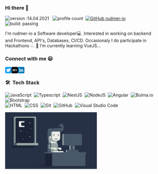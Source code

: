 ### Hi there 👋

![version :14.04.2021](https://img.shields.io/badge/version-14.04.2021-informational) &nbsp;
![profile count](https://komarev.com/ghpvc/?username=rudmer-io&color=red)&nbsp;
[![GitHub rudmer-io](https://img.shields.io/github/followers/rudmer-io?label=follow&style=social)](https://github.com/rudmer-io)&nbsp;
![build: passing](https://img.shields.io/badge/build-passing-success)

I'm rudmer-io a Software developer💻. Interested in working on backend and Frontend, API's, Databases, CI/CD. Occasionaly I do participate in Hackathons 💡.
🌱 I’m currently learning VueJS...

### Connect with me :smiley:
<a href="https://twitter.com/MrRudmer">
  <img align="left" alt="MrRudmer Twitter" width="21px" src="https://raw.githubusercontent.com/edent/SuperTinyIcons/099dc12b59179d07d534069bc8551718f786d91a/images/svg/twitter.svg" />
</a>
<a href="https://dev.to/rudmerio">
  <img align="left" alt="rudmer-io DEV" width="21px" src="https://raw.githubusercontent.com/edent/SuperTinyIcons/099dc12b59179d07d534069bc8551718f786d91a/images/svg/dev_to.svg" />
</a>
<a href="www.linkedin.com/in/rudmer-io">
  <img align="left" alt="rudmer-io Linkdin" width="21px" src="https://raw.githubusercontent.com/edent/SuperTinyIcons/099dc12b59179d07d534069bc8551718f786d91a/images/svg/linkedin.svg" />
</a>
<br>

### 🛠 &nbsp;Tech Stack

![JavaScript](https://img.shields.io/badge/-JavaScript-05122A?style=flat&logo=javascript)&nbsp;
![Typescript](https://img.shields.io/badge/-Typescript-05122A?style=flat&logo=typescript)&nbsp;
![NestJS](https://img.shields.io/badge/-Nestjs-05122A?style=flat&logo=nestjs)&nbsp;
![NodeJS](https://img.shields.io/badge/-NodeJS-05122A?style=flat&logo=node.js)&nbsp;
![Angular](https://img.shields.io/badge/-Angular-05122A?style=flat&logo=angular)&nbsp;
![Bulma.io](https://img.shields.io/badge/-Bulma-05122A?style=flat&logo=bulma)&nbsp;
![Bootstrap](https://img.shields.io/badge/-Bootstrap-05122A?style=flat&logo=bootstrap&logoColor=563D7C)\
![HTML](https://img.shields.io/badge/-HTML-05122A?style=flat&logo=HTML5)&nbsp;
![CSS](https://img.shields.io/badge/-CSS-05122A?style=flat&logo=CSS3&logoColor=1572B6)&nbsp;
![Git](https://img.shields.io/badge/-Git-05122A?style=flat&logo=git)&nbsp;
![GitHub](https://img.shields.io/badge/-GitHub-05122A?style=flat&logo=github)&nbsp;
![Visual Studio Code](https://img.shields.io/badge/-Visual%20Studio%20Code-05122A?style=flat&logo=visual-studio-code&logoColor=007ACC)&nbsp;

<img alt="Night Coding" src="https://raw.githubusercontent.com/AVS1508/AVS1508/master/assets/Night-Coding.gif" align="left"/>
